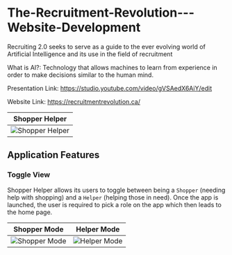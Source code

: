 # The-Recruitment-Revolution---Website-Development
Recruiting 2.0 seeks to serve as a guide to the ever evolving world of Artificial Intelligence and its use in the field of recruitment

What is AI?: Technology that allows machines to learn from experience in order to make decisions similar to the human mind.


Presentation Link: https://studio.youtube.com/video/gVSAedX6AiY/edit

Website Link: https://recruitmentrevolution.ca/

| Shopper Helper    |
| :------------: |
| ![Shopper Helper](screenshots/shopper_helper.png) |

## Application Features

### Toggle View

Shopper Helper allows its users to toggle between being a `Shopper` (needing help with shopping) and a `Helper` (helping those in need). 
Once the app is launched, the user is required to pick a role on the app which then leads to the home page.

| Shopper Mode    | Helper Mode   |
| :------------: | :----------: |
| ![Shopper Mode](screenshots/shopper_switchmode.png) | ![Helper Mode](screenshots/helper_switchmode.png) |
